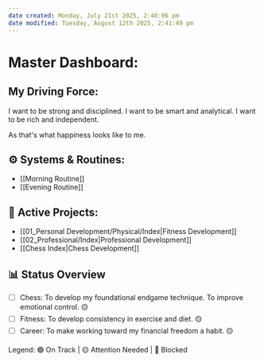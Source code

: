```yaml
---
date created: Monday, July 21st 2025, 2:40:06 pm
date modified: Tuesday, August 12th 2025, 2:41:49 pm
---
```


# Master Dashboard:

## My Driving Force:

I want to be strong and disciplined.
I want to be smart and analytical.
I want to be rich and independent.

As that's what happiness looks like to me.
## ⚙️ Systems & Routines:
- [[Morning Routine]] 
- [[Evening Routine]] 
## 🎯 Active Projects:
- [[01_Personal Development/Physical/Index|Fitness Development]]
- [[02_Professional/Index|Professional Development]]
- [[Chess Index|Chess Development]]
## 📊 Status Overview
- [ ] Chess: To develop my foundational endgame technique. To improve emotional control. 🟡
- [ ] Fitness: To develop consistency in exercise and diet. 🟡
- [ ] Career: To make working toward my financial freedom a habit. 🟡

Legend: 🟢 On Track | 🟡 Attention Needed | 🔴 Blocked